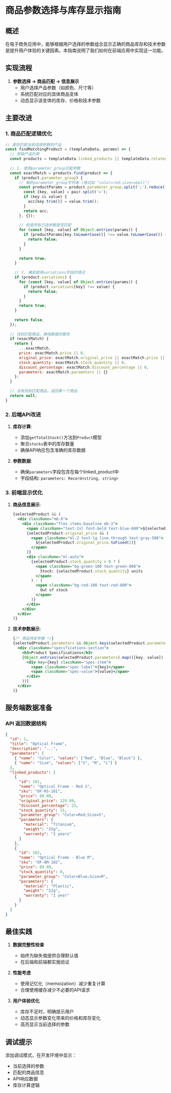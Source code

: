 # 商品参数选择与库存显示指南

## 概述

在电子商务应用中，能够根据用户选择的参数组合显示正确的商品库存和技术参数是提升用户体验的关键因素。本指南说明了我们如何在前端应用中实现这一功能。

## 实现流程

1. **参数选择 → 商品匹配 → 信息展示**
   - 用户选择产品参数（如颜色、尺寸等）
   - 系统匹配对应的具体商品变体
   - 动态显示该变体的库存、价格和技术参数

## 主要改进

### 1. 商品匹配逻辑优化

```javascript
// 查找匹配当前选择参数的产品
const findMatchingProduct = (templateData, params) => {
  // 获取产品列表
  const products = templateData.linked_products || templateData.related_products;
  
  // 1. 使用parameter_group匹配参数
  const exactMatch = products.find(product => {
    if (product.parameter_group) {
      // 解析parameter_group字符串 (格式如 "color=red;size=small")
      const productParams = product.parameter_group.split(';').reduce((acc, pair) => {
        const [key, value] = pair.split('=');
        if (key && value) {
          acc[key.trim()] = value.trim();
        }
        return acc;
      }, {});
      
      // 检查所有已选参数是否匹配
      for (const [key, value] of Object.entries(params)) {
        if (productParams[key.toLowerCase()] !== value.toLowerCase()) {
          return false;
        }
      }
      
      return true;
    }
    
    // 2. 兼容使用variations字段的情况
    if (product.variations) {
      for (const [key, value] of Object.entries(params)) {
        if (product.variations[key] !== value) {
          return false;
        }
      }
      return true;
    }
    
    return false;
  });
  
  // 找到匹配商品，确保数据完整性
  if (exactMatch) {
    return {
      ...exactMatch,
      price: exactMatch.price || 0,
      original_price: exactMatch.original_price || exactMatch.price || 0,
      stock_quantity: exactMatch.stock_quantity || 0,
      discount_percentage: exactMatch.discount_percentage || 0,
      parameters: exactMatch.parameters || {}
    };
  }
  
  // 没有找到匹配商品，返回第一个商品
  return null;
}
```

### 2. 后端API改进

1. **库存计算**:
   - 添加`getTotalStock()`方法到`Product`模型
   - 聚合`stocks`表中的库存数量
   - 确保API响应包含准确的库存数据

2. **参数数据**:
   - 确保`parameters`字段包含在每个linked_product中
   - 字段结构: `parameters: Record<string, string>`

### 3. 前端显示优化

1. **商品信息展示**:
   ```jsx
   {selectedProduct && (
     <div className="mb-6">
       <div className="flex items-baseline mb-2">
         <span className="text-2xl font-bold text-blue-600">${selectedProduct.price.toFixed(2)}</span>
         {selectedProduct.original_price && (
           <span className="ml-2 text-lg line-through text-gray-500">
             ${selectedProduct.original_price.toFixed(2)}
           </span>
         )}
         <div className="ml-auto">
           {selectedProduct.stock_quantity > 0 ? (
             <span className="bg-green-100 text-green-800">
               Stock: {selectedProduct.stock_quantity} units
             </span>
           ) : (
             <span className="bg-red-100 text-red-800">
               Out of stock
             </span>
           )}
         </div>
       </div>
     </div>
   )}
   ```

2. **技术参数展示**:
   ```jsx
   {/* 商品特定参数 */}
   {selectedProduct.parameters && Object.keys(selectedProduct.parameters).length > 0 && (
     <div className="specifications-section">
       <h3>Product Specifications</h3>
       {Object.entries(selectedProduct.parameters).map(([key, value]) => (
         <div key={key} className="spec-item">
           <span className="spec-label">{key}</span>
           <span className="spec-value">{value}</span>
         </div>
       ))}
     </div>
   )}
   ```

## 服务端数据准备

### API 返回数据结构

```json
{
  "id": 1,
  "title": "Optical Frame",
  "description": "...",
  "parameters": [
    { "name": "Color", "values": ["Red", "Blue", "Black"] },
    { "name": "Size", "values": ["S", "M", "L"] }
  ],
  "linked_products": [
    {
      "id": 101,
      "name": "Optical Frame - Red S",
      "sku": "OF-RS-101",
      "price": 99.99,
      "original_price": 129.99,
      "discount_percentage": 23,
      "stock_quantity": 15,
      "parameter_group": "Color=Red;Size=S",
      "parameters": {
        "material": "Titanium",
        "weight": "25g",
        "warranty": "2 years"
      }
    },
    {
      "id": 102,
      "name": "Optical Frame - Blue M",
      "sku": "OF-BM-102",
      "price": 89.99,
      "stock_quantity": 8,
      "parameter_group": "Color=Blue;Size=M",
      "parameters": {
        "material": "Plastic",
        "weight": "22g",
        "warranty": "1 year"
      }
    }
  ]
}
```

## 最佳实践

1. **数据完整性检查**
   - 始终为缺失值提供合理默认值
   - 在后端和前端都实施验证

2. **性能考虑**
   - 使用记忆化（memoization）减少重复计算
   - 合理使用缓存减少不必要的API请求

3. **用户体验优化**
   - 库存不足时，明确提示用户
   - 动态显示参数变化带来的价格和库存变化
   - 高亮显示当前选择的参数

## 调试提示

添加调试模式，在开发环境中显示：
- 当前选择的参数
- 匹配的商品信息
- API响应数据
- 库存计算逻辑 